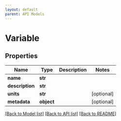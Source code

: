 ```yaml
---
layout: default
parent: API Models
---
```


# Variable

## Properties

Name | Type | Description | Notes
------------ | ------------- | ------------- | -------------
**name** | **str** |  | 
**description** | **str** |  | 
**units** | **str** |  | [optional] 
**metadata** | **object** |  | [optional] 

[[Back to Model list]](../README.md#documentation-for-models) [[Back to API list]](../README.md#documentation-for-api-endpoints) [[Back to README]](../README.md)